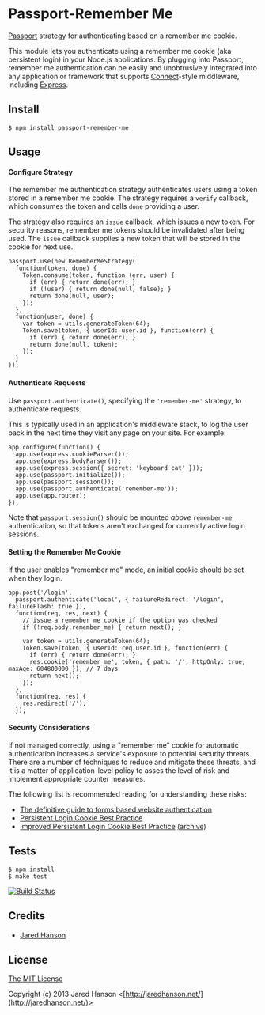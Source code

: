 # Passport-Remember Me

[Passport](http://passportjs.org/) strategy for authenticating based on a
remember me cookie.

This module lets you authenticate using a remember me cookie (aka persistent
login) in your Node.js applications.  By plugging into Passport, remember me
authentication can be easily and unobtrusively integrated into any application
or framework that supports [Connect](http://www.senchalabs.org/connect/)-style
middleware, including [Express](http://expressjs.com/).

## Install

    $ npm install passport-remember-me

## Usage

#### Configure Strategy

The remember me authentication strategy authenticates users using a token stored
in a remember me cookie.  The strategy requires a `verify` callback, which
consumes the token and calls `done` providing a user.

The strategy also requires an `issue` callback, which issues a new token.  For
security reasons, remember me tokens should be invalidated after being used.
The `issue` callback supplies a new token that will be stored in the cookie for
next use.

    passport.use(new RememberMeStrategy(
      function(token, done) {
        Token.consume(token, function (err, user) {
          if (err) { return done(err); }
          if (!user) { return done(null, false); }
          return done(null, user);
        });
      },
      function(user, done) {
        var token = utils.generateToken(64);
        Token.save(token, { userId: user.id }, function(err) {
          if (err) { return done(err); }
          return done(null, token);
        });
      }
    ));

#### Authenticate Requests

Use `passport.authenticate()`, specifying the `'remember-me'` strategy, to
authenticate requests.

This is typically used in an application's middleware stack, to log the user
back in the next time they visit any page on your site.  For example:

    app.configure(function() {
      app.use(express.cookieParser());
      app.use(express.bodyParser());
      app.use(express.session({ secret: 'keyboard cat' }));
      app.use(passport.initialize());
      app.use(passport.session());
      app.use(passport.authenticate('remember-me'));
      app.use(app.router);
    });
    
Note that `passport.session()` should be mounted *above* `remember-me`
authentication, so that tokens aren't exchanged for currently active login
sessions.

#### Setting the Remember Me Cookie

If the user enables "remember me" mode, an initial cookie should be set when
they login.

    app.post('/login', 
      passport.authenticate('local', { failureRedirect: '/login', failureFlash: true }),
      function(req, res, next) {
        // issue a remember me cookie if the option was checked
        if (!req.body.remember_me) { return next(); }
    
        var token = utils.generateToken(64);
        Token.save(token, { userId: req.user.id }, function(err) {
          if (err) { return done(err); }
          res.cookie('remember_me', token, { path: '/', httpOnly: true, maxAge: 604800000 }); // 7 days
          return next();
        });
      },
      function(req, res) {
        res.redirect('/');
      });

#### Security Considerations

If not managed correctly, using a "remember me" cookie for automatic
authentication increases a service's exposure to potential security threats.
There are a number of techniques to reduce and mitigate these threats, and it
is a matter of application-level policy to asses the level of risk and implement
appropriate counter measures.

The following list is recommended reading for understanding these risks:

- [The definitive guide to forms based website authentication](http://stackoverflow.com/questions/549/the-definitive-guide-to-forms-based-website-authentication)
- [Persistent Login Cookie Best Practice](http://fishbowl.pastiche.org/2004/01/19/persistent_login_cookie_best_practice/)
- [Improved Persistent Login Cookie Best Practice](http://jaspan.com/improved_persistent_login_cookie_best_practice) [(archive)](http://web.archive.org/web/20130214051957/http://jaspan.com/improved_persistent_login_cookie_best_practice)

## Tests

    $ npm install
    $ make test

[![Build Status](https://secure.travis-ci.org/jaredhanson/passport-remember-me.png)](http://travis-ci.org/jaredhanson/passport-remember-me)

## Credits

  - [Jared Hanson](http://github.com/jaredhanson)

## License

[The MIT License](http://opensource.org/licenses/MIT)

Copyright (c) 2013 Jared Hanson <[http://jaredhanson.net/](http://jaredhanson.net/)>
